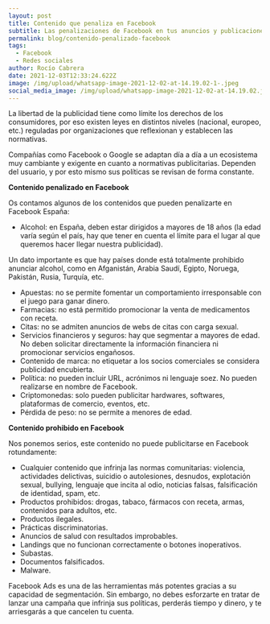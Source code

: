 ```yaml
---
layout: post
title: Contenido que penaliza en Facebook
subtitle: Las penalizaciones de Facebook en tus anuncios y publicaciones
permalink: blog/contenido-penalizado-facebook
tags:
  - Facebook
  - Redes sociales
author: Rocío Cabrera
date: 2021-12-03T12:33:24.622Z
image: /img/upload/whatsapp-image-2021-12-02-at-14.19.02-1-.jpeg
social_media_image: /img/upload/whatsapp-image-2021-12-02-at-14.19.02.jpeg
---
```

La libertad de la publicidad tiene como límite los derechos de los consumidores, por eso existen leyes en distintos niveles (nacional, europeo, etc.) reguladas por organizaciones que reflexionan y establecen las normativas.

Compañías como Facebook o Google se adaptan día a día a un ecosistema muy cambiante y exigente en cuanto a normativas publicitarias. Dependen del usuario, y por esto mismo sus políticas se revisan de forma constante.



**Contenido penalizado en Facebook**

Os contamos algunos de los contenidos que pueden penalizarte en Facebook España:

* Alcohol: en España, deben estar dirigidos a mayores de 18 años (la edad varía según el país, hay que tener en cuenta el límite para el lugar al que queremos hacer llegar nuestra publicidad).

Un dato importante es que hay países donde está totalmente prohibido anunciar alcohol, como en Afganistán, Arabia Saudí, Egipto, Noruega, Pakistán, Rusia, Turquía, etc. 

* Apuestas: no se permite fomentar un comportamiento irresponsable con el juego para ganar dinero.
* Farmacias: no está permitido promocionar la venta de medicamentos con receta.
* Citas: no se admiten anuncios de webs de citas con carga sexual. 
* Servicios financieros y seguros: hay que segmentar a mayores de edad. No deben solicitar directamente la información financiera ni promocionar servicios engañosos.
* Contenido de marca: no etiquetar a los socios comerciales se considera publicidad encubierta.
* Política: no pueden incluir URL, acrónimos ni lenguaje soez. No pueden realizarse en nombre de Facebook.
* Criptomonedas: solo pueden publicitar hardwares, softwares, plataformas de comercio, eventos, etc.
* Pérdida de peso: no se permite a menores de edad. 



**Contenido prohibido en Facebook**

Nos ponemos serios, este contenido no puede publicitarse en Facebook rotundamente:

* Cualquier contenido que infrinja las normas comunitarias: violencia, actividades delictivas, suicidio o autolesiones, desnudos, explotación sexual, bullying, lenguaje que incita al odio, noticias falsas, falsificación de identidad, spam, etc.
* Productos prohibidos: drogas, tabaco, fármacos con receta, armas, contenidos para adultos, etc. 
* Productos ilegales.
* Prácticas discriminatorias. 
* Anuncios de salud con resultados improbables.
* Landings que no funcionan correctamente o botones inoperativos.
* Subastas.
* Documentos falsificados.
* Malware.

Facebook Ads es una de las herramientas más potentes gracias a su capacidad de segmentación. Sin embargo, no debes esforzarte en tratar de lanzar una campaña que infrinja sus políticas, perderás tiempo y dinero, y te arriesgarás a que cancelen tu cuenta.